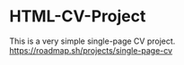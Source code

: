 # HTML-CV-Project
This is a very simple single-page CV project.
https://roadmap.sh/projects/single-page-cv
